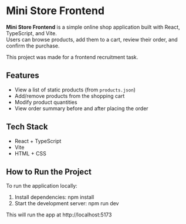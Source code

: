 # Mini Store Frontend

**Mini Store Frontend** is a simple online shop application built with React, TypeScript, and Vite.  
Users can browse products, add them to a cart, review their order, and confirm the purchase.

This project was made for a frontend recruitment task.

## Features

- View a list of static products (from `products.json`)
- Add/remove products from the shopping cart
- Modify product quantities
- View order summary before and after placing the order

## Tech Stack

- React + TypeScript
- Vite
- HTML + CSS

## How to Run the Project

To run the application locally:
1. Install dependencies: npm install
2. Start the development server: npm run dev
   
This will run the app at http://localhost:5173
